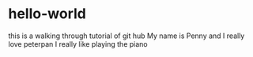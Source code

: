 # hello-world
this is a walking through tutorial of git hub 
My name is Penny and I really love peterpan
I really like playing the piano
